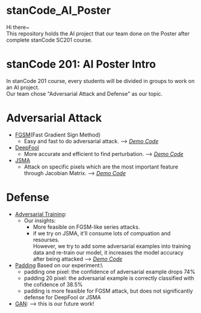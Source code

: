 # stanCode_AI_Poster
Hi there~\
This repository holds the AI project that our team done on the Poster after complete stanCode SC201 course.

# stanCode 201: AI Poster Intro
In stanCode 201 course, every students will be divided in groups to work on an AI project.\
Our team chose "Adversarial Attack and Defense" as our topic.

# Adversarial Attack
* [FGSM](https://towardsdatascience.com/adversarial-examples-to-break-deep-learning-models-e7f543833eae)(Fast Gradient Sign Method)
  * Easy and fast to do adversarial attack. --> *[Demo Code](https://github.com/Helenhjlai/stanCode_AI_Poster/blob/main/FGSM.ipynb)*
* [DeepFool](https://arxiv.org/abs/1511.04599)
  * More accurate and efficient to find perturbation. --> *[Demo Code](https://github.com/Helenhjlai/stanCode_AI_Poster/tree/main/stanCode_AI_Poster/DeepFool)*
* [JSMA](https://arxiv.org/abs/1511.07528)
  * Attack on specific pixels which are the most important feature through Jacobian Matrix. --> *[Demo Code](https://github.com/Helenhjlai/stanCode_AI_Poster/tree/main/stanCode_AI_Poster/JSMA)*

# Defense
* [Adversarial Training](https://github.com/mahyarnajibi/FreeAdversarialTraining):
  * Our insights:
    * More feasible on FGSM-like series attacks.
    * if we try on JSMA, it'll consume lots of compuation and resourses.\
      However, we try to add some adversarial examples into training data and re-train our model, it increases the model accuracy after being attacked --> *[Demo Code](https://github.com/Helenhjlai/stanCode_AI_Poster/blob/main/JSMA_adversarial_training.ipynb)*
* [Padding](https://arxiv.org/abs/1711.01991?fbclid=IwAR3iZWvLmVpR1SmsxxMHr_h0H_TcBK1P7Dfkfh45BruFndLDMViWREAu2dY)
  Based on our experiment:\
  * padding one pixel: the confidence of adversarial example drops 74%
  * padding 20 pixel: the adversarial example is correctly classified with the cofidence of 38.5%
  * padding is more feasible for FGSM attack, but does not significantly defense for DeepFool or JSMA
* [GAN](https://arxiv.org/abs/1707.05474): --> this is our future work!
